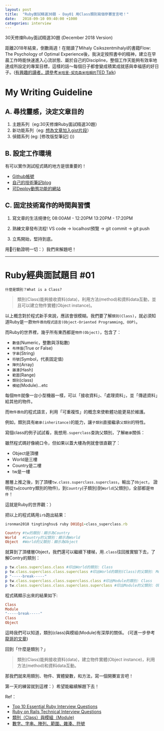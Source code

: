 ```yaml
---
layout: post
title:  "Ruby面試精選30題 - Day01 用Class類別寫個參賽宣言吧！"
date:   2018-09-10 09:40:00 +1000
categories: interview
---
```


30天修煉Ruby面試精選30題 (December 2018 Version)

距離2018年結束，倒數兩週！在閱讀了Mihaly Csikszentmihalyi的書籍Flow: The Psychology of Optimal Experience後，我決定按照書中的精神，建立在早晨工作時能快速進入心流狀態、屬於自己的Discipline，整個工作天能夠有效率地達成所設定的專案目標，這樣的話～每個日子都會變成積累成就感與幸福感的好日子。([有興趣的讀者，請參考`米哈里·契克森米哈賴的`TED Talk](https://www.ted.com/talks/mihaly_csikszentmihalyi_on_flow?language=zh-tw))

<!-- more -->

# My Writing Guideline

## A. 尋找靈感，決定文章目的

 1. 主題系列（eg:30天修煉Ruby面試精選30題）
 2. 新功能系列（eg: [想為文章加入gist片段]()）
 3. 偵錯系列 (eg: [修改版型筆記] ())

## B. 設定工作環境

有可以實作測試程式碼的地方是很重要的！

 * [Github帳號](https://github.com/tingtinghsu)
 * [自己的技術筆記blog](https://tingtinghsu.github.io/blog/)
 * [可Deploy動態功能的網站](http://tingsrailsdemo.herokuapp.com/)

## C. 固定技術寫作的時間與習慣
 1. 寫文章的生活規律化
  08:00AM - 12:20PM
  13:20PM - 17:20PM
 
 2. 熟練文章發布流程! 
  VS code -> localhost預覽 -> git commit -> git push

 3. 立馬開始，堅持到底。
 
用行動證明一切：）我們來解題吧！

---

# Ruby經典面試題目 #01

`什麼是類別？What is a Class?`

> 類別(Class)能夠接收資料(data)，利用方法(method)和資料data互動，並且可以建立物件實體(Object instance)。

以上概念對於程式新手來說，應該會很模糊。我們要了解`類別(Class)`，就必須知道Ruby是一款`物件導向程式語言(Object-Oriented Programming, OOP)`。

而Ruby的世界裡，幾乎所有東西都是`物件(Object)`，包含了：
 * `數值`(Numeric，整數與浮點數)
 * `布林值`(True or False)
 * `字串`(String)
 * `符號`(Symbol，代表固定值)
 * `陣列`(Array)
 * `雜湊`(Hash) 
 * `範圍`(Range)
 * `類別`(class)
 * `模組`(Module)...etc

每個`物件`就像一台小型機器一樣，可以「接收資料」、「處理資料」，並「傳遞資料」給其他的物件。

而`物件導向`的程式語言，利用「可重複性」的概念來使軟體功能更易於維護。

例如，類別具有`繼承(inheritance)`的能力，讓`子類別`直接繼承`父類別`的特性。

寫個class的例子試試看，我想用`.superclass`查詢父類別，了解`繼承`關係：

<script src="https://gist.github.com/tingtinghsu/f7b604327ac31896e4aff735675952ad.js"></script>

雖然程式碼好像繞口令，但如果以蓋大樓為例就會很直觀了：

* Object是頂樓
* Ｗorld是三樓
* Country是二樓
* tw是一樓

層層上推之後，到了頂樓`tw.class.superclass.superclass`，輸出了`Object`，
證明從`tw`(country類別的物件)，到`Country`(子類別)到`World`(父類別)，全部都是`物件`！

這就是Ruby的世界觀：）


把以上的程式碼用`irb`跑出結果：

```ruby
ironman2018 tingtinghsu$ ruby D01Eg1-class_superclass.rb

Country #tw的類別：顯示為Country
World   #Country的父類別：顯示為World
Object  #World的父類別：顯示為Object
```



就算到了頂樓層Object，我們還可以繼續下樓梯，用`.class`往回推實驗下去，了解Contry的類別：

```ruby
p tw.class.superclass.class #印出World的類別: Class
p tw.class.superclass.class.superclass #印出World的類別(Class)的父類別: Module
p "-----break-----"
p tw.class.superclass.class.superclass.class #印出Module的類別: Class
p tw.class.superclass.class.superclass.superclass #印出Module的父類別: Object
```

程式碼顯示出來的結果如下:

```ruby
Class
Module
"-----break-----"
Class
Object
```

這時我們可以知道，類別(class)與模組(Module)有深厚的關係。
(可進一步參考[龍哥的文章](https://railsbook.tw/chapters/08-ruby-basic-4.html))

回到「什麼是類別？」

> 類別(Class)能夠接收資料(data)，建立物件實體(Object instance)，利用方法(method)和資料data互動。

那我們就來用類別、物件、實體變數，和方法，寫一個開賽宣言吧！

<script src="https://gist.github.com/tingtinghsu/df5d3026b623216db64b978c653b08ac.js"></script>

第一天的練習就到這裡：）希望能繼續解題下去！

Ref：

* [Top 10 Essential Ruby Interview Questions](https://blog.bater.gq/ruby/2018/02/02/top-10-essential-ruby-interview-questions.html)
* [Ruby on Rails Technical Interview Questions](https://github.com/timurcatakli/ruby-on-rails-interview-questions-answers)
* [類別（Class）與模組（Module)](https://railsbook.tw/chapters/08-ruby-basic-4.html)
* [數字、字串、陣列、範圍、雜湊、符號](https://railsbook.tw/chapters/06-ruby-basic-2.html)